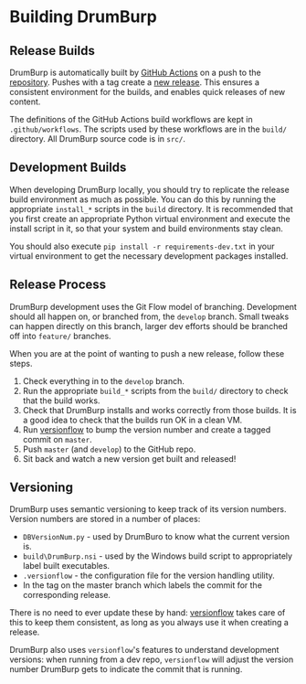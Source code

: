 # Building DrumBurp

## Release Builds

DrumBurp is automatically built by [GitHub Actions](https://github.com/features/actions) on a push to the [repository](https://github.com/Whatang/DrumBurp). Pushes with a tag create a [new release](https://github.com/Whatang/DrumBurp/releases). This ensures a consistent environment for the builds, and enables quick releases of new content.

The definitions of the GitHub Actions build workflows are kept in `.github/workflows`. The scripts used by these workflows are in the `build/` directory. All DrumBurp source code is in `src/`.

## Development Builds

When developing DrumBurp locally, you should try to replicate the release build environment as much as possible. You can do this by running the appropriate `install_*` scripts in the `build` directory. It is recommended that you first create an appropriate Python virtual environment and execute the install script in it, so that your system and build environments stay clean.

You should also execute `pip install -r requirements-dev.txt` in your virtual environment to get the necessary development packages installed.

## Release Process

DrumBurp development uses the Git Flow model of branching. Development should all happen on, or branched from, the `develop` branch. Small tweaks can happen directly on this branch, larger dev efforts should be branched off into `feature/` branches.

When you are at the point of wanting to push a new release, follow these steps.

1. Check everything in to the `develop` branch.
2. Run the appropriate `build_*` scripts from the `build/` directory to check that the build works.
3. Check that DrumBurp installs and works correctly from those builds. It is a good idea to check that the builds run OK in a clean VM.
4. Run [versionflow](https://pypi.org/project/versionflow/) to bump the version number and create a tagged commit on `master`.
5. Push `master` (and `develop`) to the GitHub repo.
6. Sit back and watch a new version get built and released!

## Versioning

DrumBurp uses semantic versioning to keep track of its version numbers. Version numbers are stored in a number of places:

* `DBVersionNum.py` - used by DrumBuro to know what the current version is.
* `build\DrumBurp.nsi` - used by the Windows build script to appropriately label built executables.
* `.versionflow` - the configuration file for the version handling utility.
* In the tag on the master branch which labels the commit for the corresponding release.

There is no need to ever update these by hand: [versionflow](https://pypi.org/project/versionflow/) takes care of this to keep them consistent, as long as you always use it when creating a release.

DrumBurp also uses `versionflow`'s features to understand development versions: when running from a dev repo, `versionflow` will adjust the version number DrumBurp gets to indicate the commit that is running.
